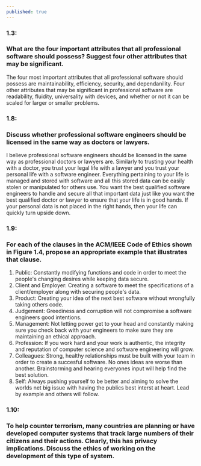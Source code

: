 ```yaml
---
published: true
---
```

### 1.3: 
### What are the four important attributes that all professional software should possess? Suggest four other attributes that may be significant. 
The four most important attributes that all professional software should possess are maintainability, efficiency, security, and dependanility.
Four other attributes that may be significant in professional software are readability, fluidity, universality with devices, and whether or not it can be scaled for larger or smaller problems. 
### 1.8: 
### Discuss whether professional software engineers should be licensed in the same way as doctors or lawyers.
I believe professional software engineers should be licensed in the same way as professional doctors or lawyers are. Similarly to trusting your health with a doctor, you trust your legal life with a lawyer and you trust your personal life with a software engineer. Everything pertaining to your life is managed and stored with software and all this stored data can be easily stolen or manipulated for others use. You want the best qualified software engineers to handle and secure all that important data just like you want the best qualified doctor or lawyer to ensure that your life is in good hands. If your personal data is not placed in the right hands, then your life can quickly turn upside down. 
### 1.9:
### For each of the clauses in the ACM/IEEE Code of Ethics shown in Figure 1.4, propose an appropriate example that illustrates that clause.
1. Public: Constantly modifying functions and code in order to meet the people's changing desires while keeping data secure. 
2. Client and Employer: Creating a software to meet the specifications of a client/employer along with securing people's data.
3. Product: Creating your idea of the next best software without wrongfully taking others code. 
4. Judgement: Greediness and corruption will not compromise a software engineers good intentions.
5. Management: Not letting power get to your head and constantly making sure you check back with your engineers to make sure they are maintaining an ethical approach.
6. Profession: If you work hard and your work is authentic, the integrity and reputation of computer science and software engineering will grow.
7. Colleagues: Strong, healthy relationships must be built with your team in order to create a succesful software. No ones ideas are worse than another. Brainstorming and hearing everyones input will help find the best solution. 
8. Self: Always pushing yourself to be better and aiming to solve the worlds net big issue with having the publics best interst at heart. Lead by example and others will follow. 

### 1.10: 
### To help counter terrorism, many countries are planning or have developed computer systems that track large numbers of their citizens and their actions. Clearly, this has privacy implications. Discuss the ethics of working on the development of this type of system.
